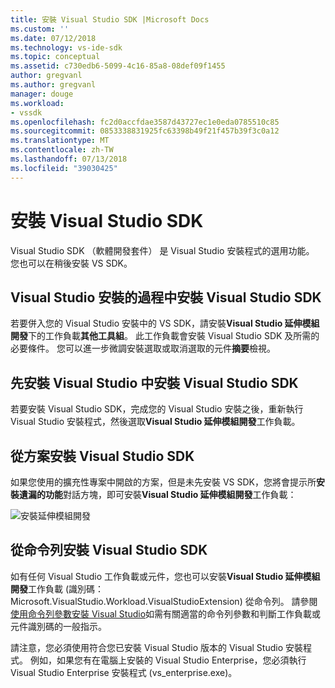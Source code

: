 ```yaml
---
title: 安裝 Visual Studio SDK |Microsoft Docs
ms.custom: ''
ms.date: 07/12/2018
ms.technology: vs-ide-sdk
ms.topic: conceptual
ms.assetid: c730edb6-5099-4c16-85a8-08def09f1455
author: gregvanl
ms.author: gregvanl
manager: douge
ms.workload:
- vssdk
ms.openlocfilehash: fc2d0accfdae3587d43727ec1e0eda0785510c85
ms.sourcegitcommit: 0853338831925fc63398b49f21f457b39f3c0a12
ms.translationtype: MT
ms.contentlocale: zh-TW
ms.lasthandoff: 07/13/2018
ms.locfileid: "39030425"
---
```

# <a name="installing-the-visual-studio-sdk"></a>安裝 Visual Studio SDK

Visual Studio SDK （軟體開發套件） 是 Visual Studio 安裝程式的選用功能。 您也可以在稍後安裝 VS SDK。  
  
## <a name="installing-the-visual-studio-sdk-as-part-of-a-visual-studio-installation"></a>Visual Studio 安裝的過程中安裝 Visual Studio SDK

若要併入您的 Visual Studio 安裝中的 VS SDK，請安裝**Visual Studio 延伸模組開發**下的工作負載**其他工具組**。 此工作負載會安裝 Visual Studio SDK 及所需的必要條件。 您可以進一步微調安裝選取或取消選取的元件**摘要**檢視。
  
## <a name="installing-the-visual-studio-sdk-after-installing-visual-studio"></a>先安裝 Visual Studio 中安裝 Visual Studio SDK

若要安裝 Visual Studio SDK，完成您的 Visual Studio 安裝之後，重新執行 Visual Studio 安裝程式，然後選取**Visual Studio 延伸模組開發**工作負載。  
  
## <a name="installing-the-visual-studio-sdk-from-a-solution"></a>從方案安裝 Visual Studio SDK

如果您使用的擴充性專案中開啟的方案，但是未先安裝 VS SDK，您將會提示所**安裝遺漏的功能**對話方塊，即可安裝**Visual Studio 延伸模組開發**工作負載：

![安裝延伸模組開發](../extensibility/media/install-extension-development.png "安裝延伸模組開發")  
  
## <a name="installing-the-visual-studio-sdk-from-the-command-line"></a>從命令列安裝 Visual Studio SDK

如有任何 Visual Studio 工作負載或元件，您也可以安裝**Visual Studio 延伸模組開發**工作負載 (識別碼： Microsoft.VisualStudio.Workload.VisualStudioExtension) 從命令列。 請參閱[使用命令列參數安裝 Visual Studio](../install/use-command-line-parameters-to-install-visual-studio.md)如需有關適當的命令列參數和判斷工作負載或元件識別碼的一般指示。
  
請注意，您必須使用符合您已安裝 Visual Studio 版本的 Visual Studio 安裝程式。 例如，如果您有在電腦上安裝的 Visual Studio Enterprise，您必須執行 Visual Studio Enterprise 安裝程式 (vs_enterprise.exe)。